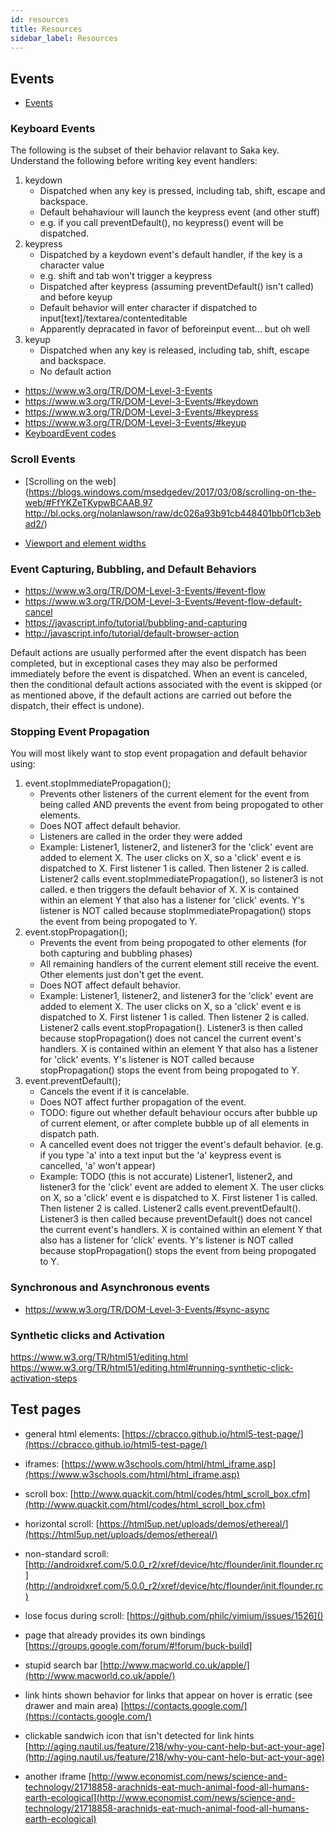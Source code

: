 ```yaml
---
id: resources
title: Resources
sidebar_label: Resources
---
```


## Events

* [Events](https://developer.mozilla.org/en-US/docs/Web/Events)

### Keyboard Events

The following is the subset of their behavior relavant to Saka key.
Understand the following before writing key event handlers:

1. keydown
    * Dispatched when any key is pressed, including tab, shift, escape and backspace.
    * Default behahaviour will launch the keypress event (and other stuff)
    * e.g. if you call preventDefault(), no keypress() event will be dispatched.
2. keypress
    * Dispatched by a keydown event's default handler, if the key is a character value
    * e.g. shift and tab won't trigger a keypress
    * Dispatched after keypress (assuming preventDefault() isn't called) and before keyup
    * Default behavior will enter character if dispatched to input[text]/textarea/contenteditable
    * Apparently depracated in favor of beforeinput event... but oh well
3. keyup
    * Dispatched when any key is released, including tab, shift, escape and backspace.
    * No default action

* https://www.w3.org/TR/DOM-Level-3-Events
* https://www.w3.org/TR/DOM-Level-3-Events/#keydown
* https://www.w3.org/TR/DOM-Level-3-Events/#keypress
* https://www.w3.org/TR/DOM-Level-3-Events/#keyup
* [KeyboardEvent codes](https://www.w3.org/TR/uievents-code/)

### Scroll Events

* [Scrolling on the web](https://blogs.windows.com/msedgedev/2017/03/08/scrolling-on-the-web/#FfYKZeTKypwBCAAB.97
http://bl.ocks.org/nolanlawson/raw/dc026a93b91cb448401bb0f1cb3ebad2/)


* [Viewport and element widths](https://developer.mozilla.org/en-US/docs/Web/API/Element/clientWidth)

### Event Capturing, Bubbling, and Default Behaviors


* https://www.w3.org/TR/DOM-Level-3-Events/#event-flow
* https://www.w3.org/TR/DOM-Level-3-Events/#event-flow-default-cancel
* https://javascript.info/tutorial/bubbling-and-capturing
* http://javascript.info/tutorial/default-browser-action

Default actions are usually performed after the event dispatch has been completed, but in exceptional cases they may also be performed immediately before the event is dispatched.
When an event is canceled, then the conditional default actions associated with the event is skipped (or as mentioned above, if the default actions are carried out before the dispatch, their effect is undone).


### Stopping Event Propagation

You will most likely want to stop event propagation and default behavior using:
1. event.stopImmediatePropagation();
    * Prevents other listeners of the current element for the event from being called AND
      prevents the event from being propogated to other elements.
    * Does NOT affect default behavior.
    * Listeners are called in the order they were added
    * Example: Listener1, listener2, and listener3 for the 'click' event are added to element X.
      The user clicks on X, so a 'click' event e is dispatched to X. First listener 1 is called.
      Then listener 2 is called. Listener2 calls event.stopImmediatePropagation(), so listener3
      is not called. e then triggers the default behavior of X. X is contained within an element Y that also has a listener for 'click' events.
      Y's listener is NOT called because stopImmediatePropagation() stops the event from being
      propogated to Y.
2. event.stopPropagation();
    * Prevents the event from being propogated to other elements (for both capturing and bubbling phases)
    * All remaining handlers of the current element still receive the event. Other elements just don't
      get the event.
    * Does NOT affect default behavior.
    * Example: Listener1, listener2, and listener3 for the 'click' event are added to element X.
      The user clicks on X, so a 'click' event e is dispatched to X. First listener 1 is called.
      Then listener 2 is called. Listener2 calls event.stopPropagation(). Listener3 is then called
      because stopPropagation() does not cancel the current event's handlers. X is contained within
      an element Y that also has a listener for 'click' events. Y's listener is NOT called because
      stopPropagation() stops the event from being propogated to Y.
3. event.preventDefault();
    * Cancels the event if it is cancelable.
    * Does NOT affect further propagation of the event.
    * TODO: figure out whether default behaviour occurs after bubble up of current element, or after
            complete bubble up of all elements in dispatch path.
    * A cancelled event does not trigger the event's default behavior.
      (e.g. if you type 'a' into a text input but the 'a' keypress event is cancelled, 'a' won't appear)
    * Example: TODO (this is not accurate)
      Listener1, listener2, and listener3 for the 'click' event are added to element X.
      The user clicks on X, so a 'click' event e is dispatched to X. First listener 1 is called.
      Then listener 2 is called. Listener2 calls event.preventDefault(). Listener3 is then called
      because preventDefault() does not cancel the current event's handlers. X is contained within
      an element Y that also has a listener for 'click' events. Y's listener is NOT called because
      stopPropagation() stops the event from being propogated to Y.

### Synchronous and Asynchronous events

* https://www.w3.org/TR/DOM-Level-3-Events/#sync-async

### Synthetic clicks and Activation

https://www.w3.org/TR/html51/editing.html
https://www.w3.org/TR/html51/editing.html#running-synthetic-click-activation-steps


## Test pages

* general html elements: [https://cbracco.github.io/html5-test-page/](https://cbracco.github.io/html5-test-page/)

* iframes: [https://www.w3schools.com/html/html_iframe.asp](https://www.w3schools.com/html/html_iframe.asp)

* scroll box: [http://www.quackit.com/html/codes/html_scroll_box.cfm](http://www.quackit.com/html/codes/html_scroll_box.cfm)

* horizontal scroll: [https://html5up.net/uploads/demos/ethereal/](https://html5up.net/uploads/demos/ethereal/)

* non-standard scroll: [http://androidxref.com/5.0.0_r2/xref/device/htc/flounder/init.flounder.rc](http://androidxref.com/5.0.0_r2/xref/device/htc/flounder/init.flounder.rc)

* lose focus during scroll: [https://github.com/philc/vimium/issues/1526]()

* page that already provides its own bindings [https://groups.google.com/forum/#!forum/buck-build]

* stupid search bar [http://www.macworld.co.uk/apple/](http://www.macworld.co.uk/apple/)

* link hints shown behavior for links that appear on hover is erratic (see drawer and main area) [https://contacts.google.com/](https://contacts.google.com/)

* clickable sandwich icon that isn't detected for link hints [http://aging.nautil.us/feature/218/why-you-cant-help-but-act-your-age](http://aging.nautil.us/feature/218/why-you-cant-help-but-act-your-age)

* another iframe [http://www.economist.com/news/science-and-technology/21718858-arachnids-eat-much-animal-food-all-humans-earth-ecological](http://www.economist.com/news/science-and-technology/21718858-arachnids-eat-much-animal-food-all-humans-earth-ecological)